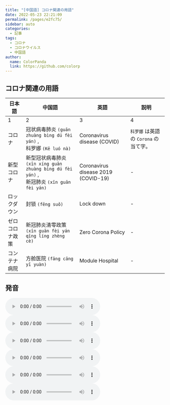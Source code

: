 ```yaml
---
title: "[中国語] コロナ関連の用語"
date: 2022-05-23 22:21:09
permalink: /pages/e2fc75/
sidebar: auto
categories:
  - 記事
tags:
  - コロナ
  - コロナウイルス
  - 中国語
author:
  name: ColorPanda
  link: https://github.com/colorp
---
```


## コロナ関連の用語

| 日本語         | 中国語                                                                                                                   | 英語                                | 説明                                                           |
| -------------- | ------------------------------------------------------------------------------------------------------------------------ | ----------------------------------- | -------------------------------------------------------------- |
| 1              | 2                                                                                                                        | 3                                   | 4                                                              |
| コロナ         | <label lang="zh">冠状病毒肺炎 `(guān zhuàng bìng dú fèi yán)` , <br> 科罗娜 `(Kē luó nà)` </label>                       | Coronavirus disease (COVID)         | <label lang="zh">`科罗娜`</label> は英語の `Corona` の当て字。 |
| 新型コロナ     | <label lang="zh">新型冠状病毒肺炎 `(xīn xíng guān zhuàng bìng dú fèi yán)` , <br> 新冠肺炎 `(xīn guān fèi yán)` </label> | Coronavirus disease 2019 (COVID-19) | -                                                              |
| ロックダウン   | <label lang="zh">封锁 `(fēng suǒ)` </label>                                                                              | Lock down                           | -                                                              |
| ゼロコロナ政策 | <label lang="zh">新冠肺炎清零政策 `(xīn guān fèi yán qīng líng zhèng cè)` </label>                                       | Zero Corona Policy                  | -                                                              |
| コンテナ病院   | <label lang="zh">方舱医院 `(fāng cāng yī yuàn)` </label>                                                                 | Module Hospital                     | -                                                              |

## 発音

<Badge text="「冠状病毒肺炎」の発音" vertical="middle" />
<audio
  controls
  src="https://tts.baidu.com/text2audio?tex=冠状病毒肺炎&cuid=dict&lan=ZH&ctp=1&pdt=30&vol=9">
Your browser does not support the
<code>audio</code> element.
</audio>

<Badge text="「新型冠状病毒肺炎」の発音" vertical="middle" />
<audio
  controls
  src="https://tts.baidu.com/text2audio?tex=新型冠状病毒肺炎&cuid=dict&lan=ZH&ctp=1&pdt=30&vol=9">
Your browser does not support the
<code>audio</code> element.
</audio>

<Badge text="「新冠肺炎」の発音" vertical="middle" />
<audio
  controls
  src="https://tts.baidu.com/text2audio?tex=新冠肺炎&cuid=dict&lan=ZH&ctp=1&pdt=30&vol=9">
Your browser does not support the
<code>audio</code> element.
</audio>

<Badge text="「封锁」の発音" vertical="middle" />
<audio
  controls
  src="https://tts.baidu.com/text2audio?tex=封锁&cuid=dict&lan=ZH&ctp=1&pdt=30&vol=9">
Your browser does not support the
<code>audio</code> element.
</audio>

<Badge text="「新冠肺炎清零政策」の発音" vertical="middle" />
<audio
  controls
  src="https://tts.baidu.com/text2audio?tex=新冠肺炎清零政策&cuid=dict&lan=ZH&ctp=1&pdt=30&vol=9">
Your browser does not support the
<code>audio</code> element.
</audio>

<Badge text="「方舱医院」の発音" vertical="middle" />
<audio
  controls
  src="https://tts.baidu.com/text2audio?tex=方舱医院&cuid=dict&lan=ZH&ctp=1&pdt=30&vol=9">
Your browser does not support the
<code>audio</code> element.
</audio>
